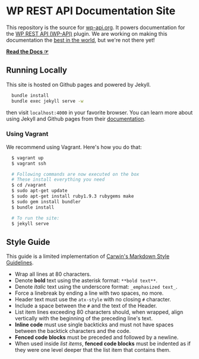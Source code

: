 # WP REST API Documentation Site

This repository is the source for [wp-api.org][gh-1]. It powers documentation for the 
[WP REST API (WP-API)][gh-2] plugin. We are working on making this documentation 
the [best in the world][gh-3], but we're not there yet!

**[Read the Docs ☞][gh-1]**

[gh-1]: http://wp-api.org
[gh-2]: https://github.com/WP-API/WP-API
[gh-3]: https://github.com/WP-API/WP-API.github.io/issues/1


## Running Locally

This site is hosted on Github pages and powered by Jekyll.

  ```bash
    bundle install
    bundle exec jekyll serve -w
  ```

then visit `localhost:4000` in your favorite browser. You can learn more about
using Jekyll and Github pages from their [documentation](https://help.github.com/articles/using-jekyll-with-pages/).

### Using Vagrant

We recommend using Vagrant. Here's how you do that:

  ```bash
    $ vagrant up
    $ vagrant ssh

    # Following commands are now executed on the box
    # These install everything you need
    $ cd /vagrant
    $ sudo apt-get update
    $ sudo apt-get install ruby1.9.3 rubygems make
    $ sudo gem install bundler
    $ bundle install

    # To run the site:
    $ jekyll serve
  ```


## Style Guide

This guide is a limited implementation of [Carwin's Markdown Style Guidelines](https://github.com/carwin/markdown-styleguide).

- Wrap all lines at 80 characters.  
- Denote **bold** text using the asterisk format: `**bold text**`.
- Denote _italic_ text using the underscore format: `_emphasized text_`.
- Force a linebreak by ending a line with two spaces, no more.
- Header text must use the `atx-style` with no closing `#` character.
- Include a space between the `#` and the text of the Header.
- List item lines exceeding 80 characters should, when wrapped, align
  vertically with the beginning of the preceding line's text.  
- **Inline code** must use single backticks and must not have spaces between
  the backtick characters and the code.
- **Fenced code blocks** must be preceded and followed by a newline.
- When used inside _list items_, **fenced code blocks** must be indented as if
  they were one level deeper that the list item that contains them.

